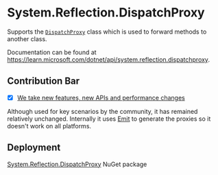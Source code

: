 # System.Reflection.DispatchProxy
Supports the [`DispatchProxy`](https://learn.microsoft.com/dotnet/api/system.reflection.dispatchproxy) class which is used to forward methods to another class.

Documentation can be found at https://learn.microsoft.com/dotnet/api/system.reflection.dispatchproxy.

## Contribution Bar
- [x] [We take new features, new APIs and performance changes](../../libraries/README.md#primary-bar)

Although used for key scenarios by the community, it has remained relatively unchanged. Internally it uses [Emit](../System.Reflection.Emit/README.md) to generate the proxies so it doesn't work on all platforms.

## Deployment
[System.Reflection.DispatchProxy](https://www.nuget.org/packages/System.Reflection.DispatchProxy) NuGet package
